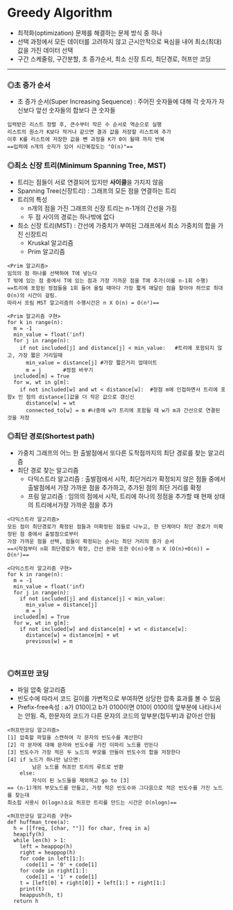 # Greedy Algorithm
* 최적화(optimization) 문제를 해결하는 문제 방식 중 하나
* 선택 과정에서 모든 데이터를 고려하지 않고 근시안적으로 욕심을 내어 최소(최대)값을 가진 데이터 선택
* 구간 스케줄링, 구간분할, 초 증가순서, 최소 신장 트리, 최단경로, 허프만 코딩

<hr>

### ◎초 증가 순서
* 초 증가 순서(Super Increasing Sequence) : 주어진 숫자들에 대해 각 숫자가 자신보다 앞선 숫자들의 합보다 큰 숫자들
```
입력받은 리스트 정렬 후, 큰수부터 작은 수 순서로 역순으로 실행
리스트의 원소가 K보다 작거나 같으면 결과 값을 저장할 리스트에 추가 
이후 K를 리스트에 저장한 값을 뺀 과정을 K가 0이 될때 까지 반복
==입력에 n개의 숫자가 있어 시간복잡도는 "O(n)"==
```

### ◎최소 신장 트리(Minimum Spanning Tree, MST)
* 트리는 점들이 서로 연결되어 있지만 <strong>사이클</strong>을 가지지 않음
* Spanning Tree(신장트리) : 그래프의 모든 점을 연결하는 트리
* 트리의 특성
  * n개의 점을 가진 그래프의 신장 트리는 n-1개의 간선을 가짐
  * 두 점 사이의 경로는 하나밖에 없다
* 최소 신장 트리(MST) : 간선에 가중치가 부여된 그래프에서 최소 가중치의 합을 가진 신장트리
  * Kruskal 알고리즘
  * Prim 알고리즘
```
<Prim 알고리즘>
임의의 점 하나를 선택하여 T에 넣는다
T 밖에 있는 점 중에서 T에 있는 점과 가장 가까운 점을 T에 추가(이를 n-1회 수행)
==트리에 포함된 정점들을 1회 들어 올릴 때마다 가장 짧게 매달린 점을 찾아야 하므로 최대 O(n)의 시간이 걸림.
따라서 프림 MST 알고리즘의 수행시간은 n X O(n) = O(n²)==
```
```
<Prim 알고리즘 구현>
for k in range(n):
  m = -1
  min_value = float('inf)
  for j in range(n):
    if not included[j] and distance[j] < min_value:   #트리에 포함되지 않고, 가장 짧은 거리일때
      min_value = distance[j] #가장 짧은거리 업데이트
      m = j       #정점 바꾸기
  included[m] = True
  for w, wt in g[m]:
    if not included[w] and wt < distance[w]:  #정점 m에 인접하면서 트리에 포함x 인 점의 distance[]값을 더 작은 값으로 갱신신
      distance[w] = wt
      connected_to[w] = m #나중에 w가 트리에 포함될 때 w가 m과 간선으로 연결된 것을 저장
```

### ◎최단 경로(Shortest path)
* 가중치 그래프의 어느 한 출발점에서 또다른 도착점까지의 최단 경로를 찾는 알고리즘
* 최단 경로 찾는 알고리즘
  * 다익스트라 알고리즘 : 출발점에서 시작, 최단거리가 확정되지 않은 점들 중에서 출발점에서 가장 가까운 점을 추가하고, 추가된 점의 최단 거리를 확정
  * 프림 알고리즘 : 임의의 점에서 시작, 트리에 하나의 정점을 추가할 때 현재 상태의 트리에서가장 가까운 점을 추가
```
<다익스트라 알고리즘>
모든 점이 최단경로가 확정된 점들과 미확정된 점들로 나누고, 한 단계마다 최단 경로가 미확정된 점 중에서 출발점으로부터
가장 가까운 점을 선택, 점들이 확정되는 순서는 최단 거리의 증가 순서
==시작점부터 n회 최단경로가 확정, 간선 완화 또한 O(n)수행 n X (O(n)+O(n)) = O(n²)==
```
```
<다익스트라 알고리즘 구현>
for k in range(n):
  m = -1
  min_value = float('inf)
  for j in range(n):
    if not included[j] and distance[j] < min_value:
      min_value = distance[j]
      m = j
  included[m] = True
  for w, wt in g[m]:
    if not included[w] and distance[m] + wt < distance[w]:
      distance[w] = distance[m] + wt
      previous[w] = m 
```

<br>

### ◎허프만 코딩
* 파일 압축 알고리즘
* 빈도수에 따라서 코드 길이를 가변적으로 부여하면 상당한 압축 효과를 볼 수 있음
* Prefix-free속성 : a가 010이고 b가 0100이면 010이 0100의 앞부분에 나타나서는 안됨.
  즉, 한문자의 코드가 다른 문자의 코드의 앞부분(접두부)과 같아선 안됨
```
<허프만코딩 알고리즘>
[1] 압축할 파일을 스캔하여 각 문자의 빈도수를 계산한다
[2] 각 문자에 대해 문자와 빈도수를 가진 이파리 노드를 만든다
[3] 빈도수가 가장 적은 두 노드의 부모를 만들어 빈도수의 합을 저장한다
[4] if 노드가 하나만 남으면:
        남은 노드를 허프만 트리의 루트로 반환
    else:
        자식이 된 노드들을 제외하고 go to [3]
== (n-1)개의 부모노드를 만들고, 가장 적은 빈도수와 그다음으로 적은 빈도수를 가진 노드를 찾는데 
최소힙 사용시 O(logn)소요 허프만 트리를 만드는 시간은 O(nlogn)==
```
```
<허프만코딩 알고리즘 구현>
def huffman_tree(a):
  h = [[freq, [char, ""]] for char, freq in a]
  heapify(h)
  while len(h) > 1:
    left = heappop(h)
    right = heappop(h)
    for code in left[1:]:
      code[1] = '0' + code[1]
    for code in right[1:]:
      code[1] = '1' + code[1]
    t = [left[0] + right[0]] + left[1:] + right[1:]
    print(t)
    heappush(h, t)
  return h
```